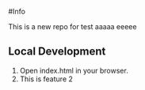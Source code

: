 #Info

This is a new repo for test
aaaaa
eeeee

## Local Development

1. Open index.html in your browser.
2. This is feature 2